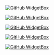 ![GitHub WidgetBox](https://github-widgetbox.vercel.app/api/profile?username=absoftlab99&data=followers,repositories,stars&theme=darkmode)

[![GitHub WidgetBox](https://github-widgetbox.vercel.app/api/skills?languages=js,ts,php,python,html,css,dart,json,mysql,powershell,visualbasic,sass&includeNames=true)](https://github.com/Jurredr/github-widgetbox)

[![GitHub WidgetBox](https://github-widgetbox.vercel.app/api/skills?frameworks=vue,react,next,flutter,bootstrap,tailwind,express,laravel&includeNames=true)](https://github.com/Jurredr/github-widgetbox)

[![GitHub WidgetBox](https://github-widgetbox.vercel.app/api/skills?tools=git,npm,yarn,firebase,mongodb,wordpress,shopify,woocommerce,vercel,nodejs,apache,nginx,aws,gradle,prettier&includeNames=true)](https://github.com/Jurredr/github-widgetbox)

[![GitHub WidgetBox](https://github-widgetbox.vercel.app/api/skills?software=linux,windows,vscode)](https://github.com/Jurredr/github-widgetbox&includeNames=true)
